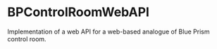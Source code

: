 # BPControlRoomWebAPI
Implementation of a web API for a web-based analogue of Blue Prism control room.
